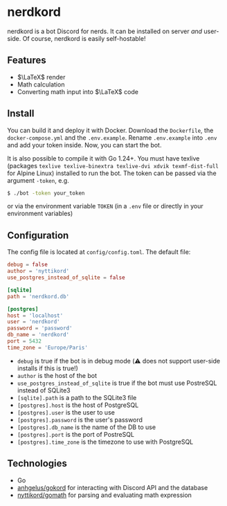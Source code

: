 # nerdkord

nerdkord is a bot Discord for nerds.
It can be installed on server *and* user-side.
Of course, nerdkord is easily self-hostable!

## Features

- $\LaTeX$ render
- Math calculation
- Converting math input into $\LaTeX$ code

## Install

You can build it and deploy it with Docker.
Download the `Dockerfile`, the `docker-compose.yml` and the `.env.example`.
Rename `.env.example` into `.env` and add your token inside.
Now, you can start the bot.

It is also possible to compile it with Go 1.24+.
You must have texlive (packages `texlive texlive-binextra texlive-dvi xdvik texmf-dist-full` for Alpine Linux) installed
to run the bot.
The token can be passed via the argument `-token`, e.g.
```bash
$ ./bot -token your_token
```
or via the environment variable `TOKEN` (in a `.env` file or directly in your environment variables)

## Configuration

The config file is located at `config/config.toml`.
The default file:
```toml
debug = false
author = 'nyttikord'
use_postgres_instead_of_sqlite = false

[sqlite]
path = 'nerdkord.db'

[postgres]
host = 'localhost'
user = 'nerdkord'
password = 'password'
db_name = 'nerdkord'
port = 5432
time_zone = 'Europe/Paris'

```
- `debug` is true if the bot is in debug mode (:warning: does not support user-side installs if this is true!)
- `author` is the host of the bot
- `use_postgres_instead_of_sqlite` is true if the bot must use PostreSQL instead of SQLite3
- `[sqlite].path` is a path to the SQLite3 file
- `[postgres].host` is the host of PostgreSQL
- `[postgres].user` is the user to use
- `[postgres].password` is the user's password
- `[postgres].db_name` is the name of the DB to use
- `[postgres].port` is the port of PostreSQL
- `[postgres].time_zone` is the timezone to use with PostgreSQL

## Technologies

- Go
- [anhgelus/gokord](https://github.com/anhgelus/gokord) for interacting with Discord API and the database
- [nyttikord/gomath](https://github.com/nyttikord/gomath) for parsing and evaluating math expression